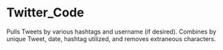# Twitter_Code
Pulls Tweets by various hashtags and username (if desired). Combines by unique Tweet, date, hashtag utilized, and removes extraneous characters. 
